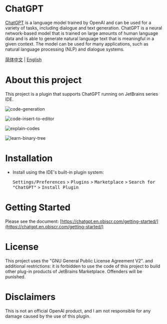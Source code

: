 # ChatGPT

[ChatGPT](https://chat.openai.com/chat) is a language model trained
by OpenAI and can be used for a variety of tasks, including dialogue
and text generation. ChatGPT is a neural network-based model that is
trained on large amounts of human language data and is able to generate
natural language text that is meaningful in a given context. The model
can be used for many applications, such as natural language processing
(NLP) and dialogue systems.

[简体中文](https://github.com/obiscr/ChatGPT/blob/main/README_CN.md) | 
[English](https://github.com/obiscr/ChatGPT/blob/main/README.md)
<br/>

# About this project

This project is a plugin that supports ChatGPT running on JetBrains series IDE.

![code-generation](https://github.com/obiscr/ChatGPT/assets/28687074/2cad58e3-f388-4f98-8652-9196a7978545)

![code-insert-to-editor](https://github.com/obiscr/ChatGPT/assets/28687074/c3e9d94e-81cb-4da4-9154-3555d72014c0)

![explain-codes](https://github.com/obiscr/ChatGPT/assets/28687074/eb33c99d-fa45-4f08-8f23-e21e2cc2e935)

![learn-binary-tree](https://github.com/obiscr/ChatGPT/assets/28687074/1ee5698b-f392-4b4a-b39f-05efdb9836aa)


# Installation

- Install using the IDE's built-in plugin system:

  <kbd>Settings/Preferences</kbd> > <kbd>Plugins</kbd> > <kbd>Marketplace</kbd> > <kbd>Search for "ChatGPT"</kbd> >
  <kbd>Install Plugin</kbd>

# Getting Started

Please see the document: [https://chatgpt.en.obiscr.com/getting-started/](https://chatgpt.en.obiscr.com/getting-started/)

# License

This project uses the "GNU General Public License Agreement V2". and additional restrictions: it is forbidden to use the code of this project to build other plug-in products of JetBrains Marketplace. Offenders will be punished.

# Disclaimers

This is not an official OpenAI product, and I am not responsible for any damage caused by the use of this plugin.
